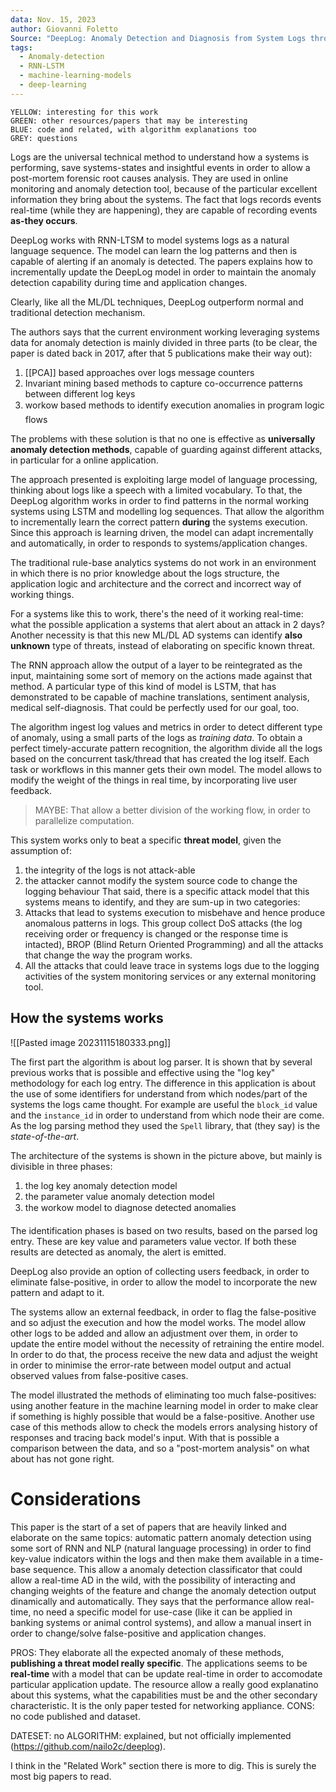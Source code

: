 ```yaml
---
data: Nov. 15, 2023
author: Giovanni Foletto
Source: "DeepLog: Anomaly Detection and Diagnosis from System Logs through Deep Learning"
tags:
  - Anomaly-detection
  - RNN-LSTM
  - machine-learning-models
  - deep-learning
---
```

```
YELLOW: interesting for this work
GREEN: other resources/papers that may be interesting
BLUE: code and related, with algorithm explanations too
GREY: questions
```

Logs are the universal technical method to understand how a systems is performing, save systems-states and insightful events in order to allow a post-mortem forensic root causes analysis. They are used in online monitoring and anomaly detection tool, because of the particular excellent information they bring about the systems. The fact that logs records events real-time (while they are happening), they are capable of recording events **as-they occurs**.

DeepLog works with RNN-LTSM to model systems logs as a natural language sequence. The model can learn the log patterns and then is capable of alerting if an anomaly is detected.
The papers explains how to incrementally update the DeepLog model in order to maintain the anomaly detection capability during time and application changes.

Clearly, like all the ML/DL techniques, DeepLog outperform normal and traditional detection mechanism.

The authors says that the current environment working leveraging systems data for anomaly detection is mainly divided in three parts (to be clear, the paper is dated back in 2017, after that 5 publications make their way out):

1. [[PCA]] based approaches over logs message counters
2. Invariant mining based methods to capture co-occurrence patterns between different log keys
3. workow based methods to identify execution anomalies in program logic flows

The problems with these solution is that no one is effective as **universally anomaly detection methods**, capable of guarding against different attacks, in particular for a online application.

The approach presented is exploiting large model of language processing, thinking about logs like a speech with a limited vocabulary. To that, the DeepLog algorithm works in order to find patterns in the normal working systems using LSTM and modelling log sequences. That allow the algorithm to incrementally learn the correct pattern **during** the systems execution. Since this approach is learning driven, the model can adapt incrementally and automatically, in order to responds to systems/application changes.

The traditional rule-base analytics systems do not work in an environment in which there is no prior knowledge about the logs structure, the application logic and architecture and the correct and incorrect way of working things. 

For a systems like this to work, there's the need of it working real-time: what the possible application a systems that alert about an attack in 2 days?
Another necessity is that this new ML/DL AD systems can identify **also unknown** type of threats, instead of elaborating on specific known threat.

The RNN approach allow the output of a layer to be reintegrated as the input, maintaining some sort of memory on the actions made against that method. A particular type of this kind of model is LSTM, that has demonstrated to be capable of machine translations, sentiment analysis, medical self-diagnosis. That could be perfectly used for our goal, too.

The algorithm ingest log values and metrics in order to detect different type of anomaly, using a small parts of the logs as *training data*. To obtain a perfect timely-accurate pattern recognition, the algorithm divide all the logs based on the concurrent task/thread that has created the log itself. Each task or workflows in this manner gets their own model. The model allows to modify the weight of the things in real time, by incorporating live user feedback.

> MAYBE: That allow a better division of the working flow, in order to parallelize computation.

This system works only to beat a specific **threat model**, given the assumption of:
1. the integrity of the logs is not attack-able
2. the attacker cannot modify the system source code to change the logging behaviour
That said, there is a specific attack model that this systems means to identify, and they are sum-up in two categories:
1. Attacks that lead to systems execution to misbehave and hence produce anomalous patterns in logs. This group collect DoS attacks (the log receiving order or frequency is changed or the response time is intacted), BROP (Blind Return Oriented Programming) and all the attacks that change the way the program works.
2. All the attacks that could leave trace in systems logs due to the logging activities of the system monitoring services or any external monitoring tool.



## How the systems works

![[Pasted image 20231115180333.png]]

The first part the algorithm is about log parser. It is shown that by several previous works that is possible and effective using the "log key" methodology for each log entry. The difference in this application is about the use of some identifiers for understand from which nodes/part of the systems the logs came thought. 
For example are useful the `block_id` value and the `instance_id` in order to understand from which node their are come.
As the log parsing method they used the `Spell` library, that (they say) is the *state-of-the-art*.

The architecture of the systems is shown in the picture above, but mainly is divisible in three phases:
1. the log key anomaly detection model
2. the parameter value anomaly detection model
3. the workow model to diagnose detected anomalies

The identification phases is based on two results, based on the parsed log entry. These are key value and parameters value vector. If both these results are detected as anomaly, the alert is emitted.

DeepLog also provide an option of collecting users feedback, in order to eliminate false-positive, in order to allow the model to incorporate the new pattern and adapt to it.

The systems allow an external feedback, in order to flag the false-positive and so adjust the execution and how the model works. The model allow other logs to be added and allow an adjustment over them, in order to update the entire model without the necessity of retraining the entire model. In order to do that, the process receive the new data and adjust the weight in order to minimise the error-rate between model output and actual observed values from false-positive cases.

The model illustrated the methods of eliminating too much false-positives: using another feature in the machine learning model in order to make clear if something is highly possible that would be a false-positive.
Another use case of this methods allow to check the models errors analysing history of responses and tracing back model's input. With that is possible a comparison between the data, and so a "post-mortem analysis" on what about has not gone right.


# Considerations

This paper is the start of a set of papers that are heavily linked and elaborate on the same topics: automatic pattern anomaly detection using some sort of RNN and NLP (natural language processing) in order to find key-value indicators within the logs and then make them available in a time-base sequence. This allow a anomaly detection classificator that could allow a real-time AD in the wild, with the possibility of interacting and changing weights of the feature and change the anomaly detection output dinamically and automatically.
They says that the performance allow real-time, no need a specific model for use-case (like it can be applied in banking systems or animal control systems), and allow a manual insert in order to change/solve false-positive and application changes.

PROS: They elaborate all the expected anomaly of these methods, **publishing a threat model really specific**. The applications seems to be **real-time** with a model that can be update real-time in order to accomodate particular application update. 
The resource allow a really good explanatino about this systems, what the capabilities must be and the other secondary characteristic. 
It is the only paper tested for networking appliance.
CONS: no code published and dataset.

DATESET: no
ALGORITHM: explained, but not officially implemented (https://github.com/nailo2c/deeplog).

I think in the "Related Work" section there is more to dig. This is surely the most big papers to read.
